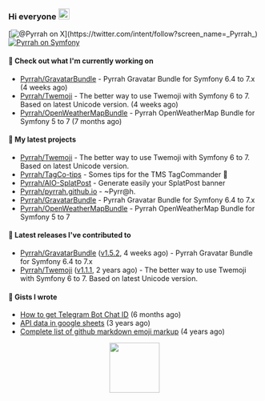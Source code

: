 ### Hi everyone <img src="https://media.giphy.com/media/hvRJCLFzcasrR4ia7z/giphy.gif" width="22">

[![@_Pyrrah_ on X](https://img.shields.io/twitter/follow/_Pyrrah_?style=social&label=%40_Pyrrah_)](https://twitter.com/intent/follow?screen_name=_Pyrrah_)
[![Pyrrah on Symfony](https://shields.io/badge/connect-Pyrrah-blue?logo=symfony&style=flat-square)](https://connect.symfony.com/profile/pyrrah)

#### 👷 Check out what I'm currently working on

- [Pyrrah/GravatarBundle](https://github.com/Pyrrah/GravatarBundle) - Pyrrah Gravatar Bundle for Symfony 6.4 to 7.x (4 weeks ago)
- [Pyrrah/Twemoji](https://github.com/Pyrrah/Twemoji) - The better way to use Twemoji with Symfony 6 to 7. Based on latest Unicode version. (4 weeks ago)
- [Pyrrah/OpenWeatherMapBundle](https://github.com/Pyrrah/OpenWeatherMapBundle) - Pyrrah OpenWeatherMap Bundle for Symfony 5 to 7  (7 months ago)

#### 🌱 My latest projects

- [Pyrrah/Twemoji](https://github.com/Pyrrah/Twemoji) - The better way to use Twemoji with Symfony 6 to 7. Based on latest Unicode version.
- [Pyrrah/TagCo-tips](https://github.com/Pyrrah/TagCo-tips) - Somes tips for the TMS TagCommander 🍪
- [Pyrrah/AIO-SplatPost](https://github.com/Pyrrah/AIO-SplatPost) - Generate easily your SplatPost banner
- [Pyrrah/pyrrah.github.io](https://github.com/Pyrrah/pyrrah.github.io) - ~Pyrr@h.
- [Pyrrah/GravatarBundle](https://github.com/Pyrrah/GravatarBundle) - Pyrrah Gravatar Bundle for Symfony 6.4 to 7.x
- [Pyrrah/OpenWeatherMapBundle](https://github.com/Pyrrah/OpenWeatherMapBundle) - Pyrrah OpenWeatherMap Bundle for Symfony 5 to 7 

#### 🔭 Latest releases I've contributed to

- [Pyrrah/GravatarBundle](https://github.com/Pyrrah/GravatarBundle) ([v1.5.2](https://github.com/Pyrrah/GravatarBundle/releases/tag/v1.5.2), 4 weeks ago) - Pyrrah Gravatar Bundle for Symfony 6.4 to 7.x
- [Pyrrah/Twemoji](https://github.com/Pyrrah/Twemoji) ([v1.1.1](https://github.com/Pyrrah/Twemoji/releases/tag/v1.1.1), 2 years ago) - The better way to use Twemoji with Symfony 6 to 7. Based on latest Unicode version.


#### 📓 Gists I wrote

- [How to get Telegram Bot Chat ID](https://gist.github.com/23066d068f78cad7eadbd87cbd8b9085) (6 months ago)
- [API data in google sheets](https://gist.github.com/16f24e03ae17772bdc3f92fe251dadab) (3 years ago)
- [Complete list of github markdown emoji markup](https://gist.github.com/901f00824ded4cd8a3948f931965e356) (4 years ago)


<p align="center">
  <img width="100" src="https://media.giphy.com/media/WFZvB7VIXBgiz3oDXE/giphy.gif">
</p>


